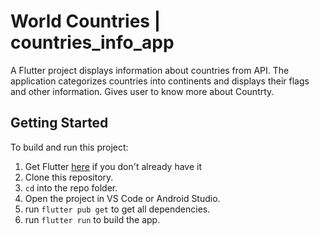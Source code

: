 # World Countries | countries_info_app

A  Flutter project  displays information about countries from  API. 
The application categorizes countries into continents and displays their flags and other information.
Gives user to know more about Countrty.

## Getting Started
To build and run this project:

1. Get Flutter [here](https://flutter.dev) if you don't already have it
2. Clone this repository.
3. `cd` into the repo folder.
4. Open the project in VS Code or Android Studio.
5. run `flutter pub get` to get all dependencies.
6. run `flutter run` to build the app.








